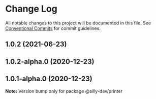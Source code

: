 # Change Log

All notable changes to this project will be documented in this file.
See [Conventional Commits](https://conventionalcommits.org) for commit guidelines.

## 1.0.2 (2021-06-23)



## 1.0.2-alpha.0 (2020-12-23)



## 1.0.1-alpha.0 (2020-12-23)

**Note:** Version bump only for package @silly-dev/printer
